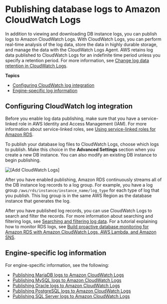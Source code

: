 # Publishing database logs to Amazon CloudWatch Logs<a name="USER_LogAccess.Procedural.UploadtoCloudWatch"></a>

In addition to viewing and downloading DB instance logs, you can publish logs to Amazon CloudWatch Logs\. With CloudWatch Logs, you can perform real\-time analysis of the log data, store the data in highly durable storage, and manage the data with the CloudWatch Logs Agent\. AWS retains log data published to CloudWatch Logs for an indefinite time period unless you specify a retention period\. For more information, see [Change log data retention in CloudWatch Logs](https://docs.aws.amazon.com/AmazonCloudWatch/latest/logs/Working-with-log-groups-and-streams.html#SettingLogRetention)\. 

**Topics**
+ [Configuring CloudWatch log integration](#integrating_cloudwatchlogs.configure)
+ [Engine\-specific log information](#engine-specific-logs)

## Configuring CloudWatch log integration<a name="integrating_cloudwatchlogs.configure"></a>

Before you enable log data publishing, make sure that you have a service\-linked role in AWS Identity and Access Management \(IAM\)\. For more information about service\-linked roles, see [Using service\-linked roles for Amazon RDS](UsingWithRDS.IAM.ServiceLinkedRoles.md)\.

To publish your database log files to CloudWatch Logs, choose which logs to publish\. Make this choice in the **Advanced Settings** section when you create a new DB instance\. You can also modify an existing DB instance to begin publishing\. 

![\[Add CloudWatch Logs\]](http://docs.aws.amazon.com/AmazonRDS/latest/UserGuide/images/AddCWLogs.png)

 After you have enabled publishing, Amazon RDS continuously streams all of the DB instance log records to a log group\. For example, you have a log group `/aws/rds/instance/instance_name/log_type` for each type of log that you publish\. This log group is in the same AWS Region as the database instance that generates the log\.

After you have published log records, you can use CloudWatch Logs to search and filter the records\. For more information about searching and filtering logs, see [Searching and filtering log data](https://docs.aws.amazon.com/AmazonCloudWatch/latest/logs/MonitoringLogData.html)\. For a tutorial explaining how to monitor RDS logs, see [Build proactive database monitoring for Amazon RDS with Amazon CloudWatch Logs, AWS Lambda, and Amazon SNS](http://aws.amazon.com/blogs/database/build-proactive-database-monitoring-for-amazon-rds-with-amazon-cloudwatch-logs-aws-lambda-and-amazon-sns/)\.

## Engine\-specific log information<a name="engine-specific-logs"></a>

 For engine\-specific information, see the following:
+ [Publishing MariaDB logs to Amazon CloudWatch Logs](USER_LogAccess.Concepts.MariaDB.md#USER_LogAccess.MariaDB.PublishtoCloudWatchLogs)
+ [Publishing MySQL logs to Amazon CloudWatch Logs](USER_LogAccess.MySQLDB.PublishtoCloudWatchLogs.md)
+ [Publishing Oracle logs to Amazon CloudWatch Logs](USER_LogAccess.Concepts.Oracle.md#USER_LogAccess.Oracle.PublishtoCloudWatchLogs)
+ [Publishing PostgreSQL logs to Amazon CloudWatch Logs](USER_LogAccess.Concepts.PostgreSQL.md#USER_LogAccess.Concepts.PostgreSQL.PublishtoCloudWatchLogs)
+ [Publishing SQL Server logs to Amazon CloudWatch Logs](USER_LogAccess.Concepts.SQLServer.md#USER_LogAccess.SQLServer.PublishtoCloudWatchLogs)